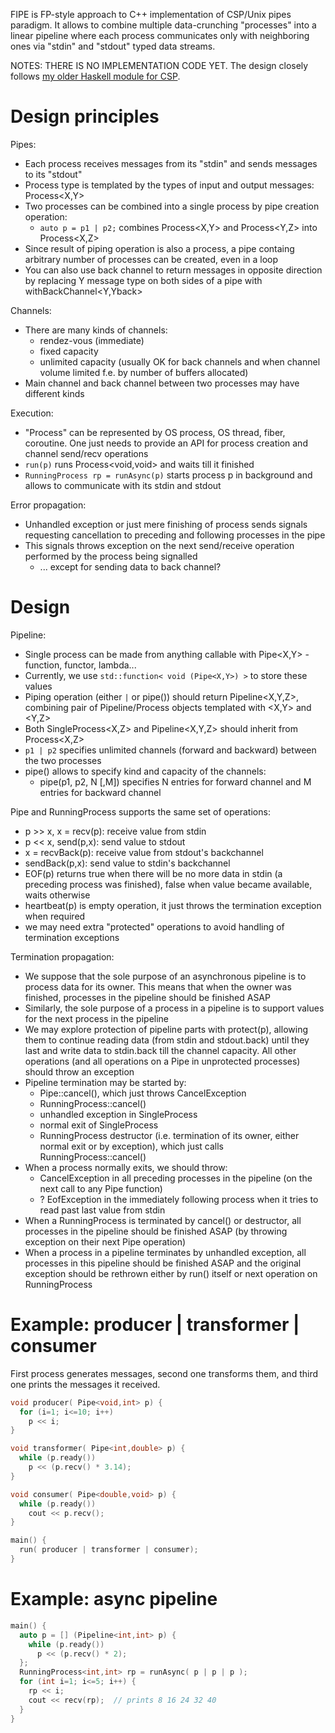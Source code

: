 FIPE is FP-style approach to C++ implementation of CSP/Unix pipes paradigm. It allows to combine multiple data-crunching "processes" into a linear pipeline where each process communicates only with neighboring ones via "stdin" and "stdout" typed data streams.

NOTES: THERE IS NO IMPLEMENTATION CODE YET. The design closely follows [my older Haskell module for CSP](https://gist.github.com/Bulat-Ziganshin/a593b11bc6febd2ec201a6bef095bc25).


# Design principles

Pipes:
- Each process receives messages from its "stdin" and sends messages to its "stdout"
- Process type is templated by the types of input and output messages: Process<X,Y>
- Two processes can be combined into a single process by pipe creation operation:
  - `auto p = p1 | p2;` combines Process<X,Y> and Process<Y,Z> into Process<X,Z>
- Since result of piping operation is also a process, a pipe containg arbitrary number of processes can be created, even in a loop
- You can also use back channel to return messages in opposite direction by replacing Y message type on both sides of a pipe with withBackChannel<Y,Yback>

Channels:
- There are many kinds of channels:
  - rendez-vous (immediate)
  - fixed capacity
  - unlimited capacity (usually OK for back channels and when channel volume limited f.e. by number of buffers allocated)
- Main channel and back channel between two processes may have different kinds

Execution:
- "Process" can be represented by OS process, OS thread, fiber, coroutine. One just needs to provide an API for process creation and channel send/recv operations
- `run(p)` runs Process<void,void> and waits till it finished
- `RunningProcess rp = runAsync(p)` starts process p in background and allows to communicate with its stdin and stdout

Error propagation:
- Unhandled exception or just mere finishing of process sends signals requesting cancellation to preceding and following processes in the pipe
- This signals throws exception on the next send/receive operation performed by the process being signalled
  - ... except for sending data to back channel?


# Design

Pipeline:
- Single process can be made from anything callable with Pipe<X,Y> - function, functor, lambda...
- Currently, we use `std::function< void (Pipe<X,Y>) >` to store these values
- Piping operation (either `|` or pipe()) should return Pipeline<X,Y,Z>, combining pair of Pipeline/Process objects templated with <X,Y> and <Y,Z>
- Both SingleProcess<X,Z> and Pipeline<X,Y,Z> should inherit from Process<X,Z>
- `p1 | p2` specifies unlimited channels (forward and backward) between the two processes
- pipe() allows to specify kind and capacity of the channels:
  - pipe(p1, p2, N [,M]) specifies N entries for forward channel and M entries for backward channel

Pipe and RunningProcess supports the same set of operations:
- p >> x, x = recv(p): receive value from stdin
- p << x, send(p,x): send value to stdout
- x = recvBack(p): receive value from stdout's backchannel
- sendBack(p,x): send value to stdin's backchannel
- EOF(p) returns true when there will be no more data in stdin (a preceding process was finished), false when value became available, waits otherwise
- heartbeat(p) is empty operation, it just throws the termination exception when required
- we may need extra "protected" operations to avoid handling of termination exceptions

Termination propagation:
- We suppose that the sole purpose of an asynchronous pipeline is to process data for its owner. This means that when the owner was finished, processes in the pipeline should be finished ASAP
- Similarly, the sole purpose of a process in a pipeline is to support values for the next process in the pipeline
- We may explore protection of pipeline parts with protect(p), allowing them to continue reading data (from stdin and stdout.back) until they last and write data to stdin.back till the channel capacity. All other operations (and all operations on a Pipe in unprotected processes) should throw an exception
- Pipeline termination may be started by:
  - Pipe::cancel(), which just throws CancelException
  - RunningProcess::cancel()
  - unhandled exception in SingleProcess
  - normal exit of SingleProcess
  - RunningProcess destructor (i.e. termination of its owner, either normal exit or by exception), which just calls RunningProcess::cancel()
- When a process normally exits, we should throw:
  - CancelException in all preceding processes in the pipeline (on the next call to any Pipe function)
  - ? EofException in the immediately following process when it tries to read past last value from stdin
- When a RunningProcess is terminated by cancel() or destructor, all processes in the pipeline should be finished ASAP (by throwing exception on their next Pipe operation)
- When a process in a pipeline terminates by unhandled exception, all processes in this pipeline should be finished ASAP and the original exception should be rethrown either by run() itself or next operation on RunningProcess


# Example: producer | transformer | consumer

First process generates messages, second one transforms them, and third one prints the messages it received.

```C++
void producer( Pipe<void,int> p) {
  for (i=1; i<=10; i++)
    p << i;
}

void transformer( Pipe<int,double> p) {
  while (p.ready())
    p << (p.recv() * 3.14);
}

void consumer( Pipe<double,void> p) {
  while (p.ready())
    cout << p.recv();
}

main() {
  run( producer | transformer | consumer);
}
```

# Example: async pipeline

```C++
main() {
  auto p = [] (Pipeline<int,int> p) {
    while (p.ready())
      p << (p.recv() * 2);
  };
  RunningProcess<int,int> rp = runAsync( p | p | p );
  for (int i=1; i<=5; i++) {
    rp << i;
    cout << recv(rp);  // prints 8 16 24 32 40
  }
}
```




